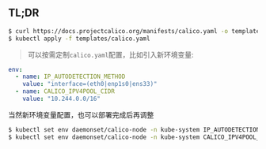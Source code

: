 ## TL;DR

```bash
$ curl https://docs.projectcalico.org/manifests/calico.yaml -o templates/calico.yaml
$ kubectl apply -f templates/calico.yaml
```

> 可以按需定制`calico.yaml`配置，比如引入新环境变量: 

```yaml
env:
  - name: IP_AUTODETECTION_METHOD
    value: "interface=(eth0|enp1s0|ens33)"
  - name: CALICO_IPV4POOL_CIDR
    value: "10.244.0.0/16"
```

当然新环境变量配置，也可以部署完成后再调整

```bash
$ kubectl set env daemonset/calico-node -n kube-system IP_AUTODETECTION_METHOD=interface="(eth0|enp1s0|ens33)"
$ kubectl set env daemonset/calico-node -n kube-system CALICO_IPV4POOL_CIDR=interface="10.244.0.0/16"
```